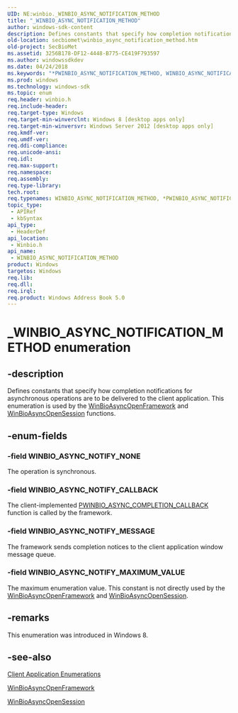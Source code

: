 ```yaml
---
UID: NE:winbio._WINBIO_ASYNC_NOTIFICATION_METHOD
title: "_WINBIO_ASYNC_NOTIFICATION_METHOD"
author: windows-sdk-content
description: Defines constants that specify how completion notifications for asynchronous operations are to be delivered to the client application.
old-location: secbiomet\winbio_async_notification_method.htm
old-project: SecBioMet
ms.assetid: 3256B178-DF12-4448-B775-CE419F793597
ms.author: windowssdkdev
ms.date: 04/24/2018
ms.keywords: "*PWINBIO_ASYNC_NOTIFICATION_METHOD, WINBIO_ASYNC_NOTIFICATION_METHOD, WINBIO_ASYNC_NOTIFICATION_METHOD enumeration [Windows Biometric Framework API], WINBIO_ASYNC_NOTIFY_CALLBACK, WINBIO_ASYNC_NOTIFY_MAXIMUM_VALUE, WINBIO_ASYNC_NOTIFY_MESSAGE, WINBIO_ASYNC_NOTIFY_NONE, _WINBIO_ASYNC_NOTIFICATION_METHOD, secbiomet.winbio_async_notification_method, winbio/WINBIO_ASYNC_NOTIFICATION_METHOD, winbio/WINBIO_ASYNC_NOTIFY_CALLBACK, winbio/WINBIO_ASYNC_NOTIFY_MAXIMUM_VALUE, winbio/WINBIO_ASYNC_NOTIFY_MESSAGE, winbio/WINBIO_ASYNC_NOTIFY_NONE"
ms.prod: windows
ms.technology: windows-sdk
ms.topic: enum
req.header: winbio.h
req.include-header: 
req.target-type: Windows
req.target-min-winverclnt: Windows 8 [desktop apps only]
req.target-min-winversvr: Windows Server 2012 [desktop apps only]
req.kmdf-ver: 
req.umdf-ver: 
req.ddi-compliance: 
req.unicode-ansi: 
req.idl: 
req.max-support: 
req.namespace: 
req.assembly: 
req.type-library: 
tech.root: 
req.typenames: WINBIO_ASYNC_NOTIFICATION_METHOD, *PWINBIO_ASYNC_NOTIFICATION_METHOD
topic_type:
 - APIRef
 - kbSyntax
api_type:
 - HeaderDef
api_location:
 - Winbio.h
api_name:
 - WINBIO_ASYNC_NOTIFICATION_METHOD
product: Windows
targetos: Windows
req.lib: 
req.dll: 
req.irql: 
req.product: Windows Address Book 5.0
---
```


# _WINBIO_ASYNC_NOTIFICATION_METHOD enumeration


## -description


Defines constants that specify how completion notifications for asynchronous operations are to be delivered to the client application. This enumeration is used by the <a href="https://msdn.microsoft.com/D9557A6F-32C4-464F-8800-6E546808F100">WinBioAsyncOpenFramework</a> and <a href="https://msdn.microsoft.com/711EDE14-A2EE-415D-8FB6-562D71D68146">WinBioAsyncOpenSession</a> functions.


## -enum-fields




### -field WINBIO_ASYNC_NOTIFY_NONE

The operation is synchronous.


### -field WINBIO_ASYNC_NOTIFY_CALLBACK

The client-implemented <a href="https://msdn.microsoft.com/550EA13D-18CE-4B73-9C9B-4D5C46C48A75">PWINBIO_ASYNC_COMPLETION_CALLBACK</a> function is called by the framework.


### -field WINBIO_ASYNC_NOTIFY_MESSAGE

The framework sends completion notices to the client application window message queue.


### -field WINBIO_ASYNC_NOTIFY_MAXIMUM_VALUE

The maximum enumeration value. This constant is not directly used by the <a href="https://msdn.microsoft.com/D9557A6F-32C4-464F-8800-6E546808F100">WinBioAsyncOpenFramework</a> and <a href="https://msdn.microsoft.com/711EDE14-A2EE-415D-8FB6-562D71D68146">WinBioAsyncOpenSession</a>.


## -remarks



This enumeration was introduced in Windows 8.




## -see-also




<a href="https://msdn.microsoft.com/fd33bc63-cc99-40de-a43b-b0bc7d4c9454">Client Application Enumerations</a>



<a href="https://msdn.microsoft.com/D9557A6F-32C4-464F-8800-6E546808F100">WinBioAsyncOpenFramework</a>



<a href="https://msdn.microsoft.com/711EDE14-A2EE-415D-8FB6-562D71D68146">WinBioAsyncOpenSession</a>
 

 

